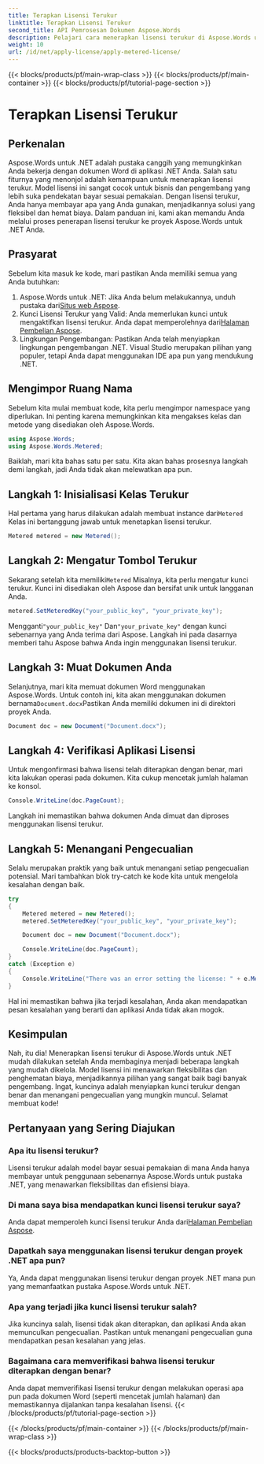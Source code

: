 ```yaml
---
title: Terapkan Lisensi Terukur
linktitle: Terapkan Lisensi Terukur
second_title: API Pemrosesan Dokumen Aspose.Words
description: Pelajari cara menerapkan lisensi terukur di Aspose.Words untuk .NET dengan panduan langkah demi langkah kami. Lisensi yang fleksibel dan hemat biaya menjadi mudah.
weight: 10
url: /id/net/apply-license/apply-metered-license/
---
```


{{< blocks/products/pf/main-wrap-class >}}
{{< blocks/products/pf/main-container >}}
{{< blocks/products/pf/tutorial-page-section >}}

# Terapkan Lisensi Terukur

## Perkenalan

Aspose.Words untuk .NET adalah pustaka canggih yang memungkinkan Anda bekerja dengan dokumen Word di aplikasi .NET Anda. Salah satu fiturnya yang menonjol adalah kemampuan untuk menerapkan lisensi terukur. Model lisensi ini sangat cocok untuk bisnis dan pengembang yang lebih suka pendekatan bayar sesuai pemakaian. Dengan lisensi terukur, Anda hanya membayar apa yang Anda gunakan, menjadikannya solusi yang fleksibel dan hemat biaya. Dalam panduan ini, kami akan memandu Anda melalui proses penerapan lisensi terukur ke proyek Aspose.Words untuk .NET Anda.

## Prasyarat

Sebelum kita masuk ke kode, mari pastikan Anda memiliki semua yang Anda butuhkan:

1.  Aspose.Words untuk .NET: Jika Anda belum melakukannya, unduh pustaka dari[Situs web Aspose](https://releases.aspose.com/words/net/).
2.  Kunci Lisensi Terukur yang Valid: Anda memerlukan kunci untuk mengaktifkan lisensi terukur. Anda dapat memperolehnya dari[Halaman Pembelian Aspose](https://purchase.aspose.com/buy).
3. Lingkungan Pengembangan: Pastikan Anda telah menyiapkan lingkungan pengembangan .NET. Visual Studio merupakan pilihan yang populer, tetapi Anda dapat menggunakan IDE apa pun yang mendukung .NET.

## Mengimpor Ruang Nama

Sebelum kita mulai membuat kode, kita perlu mengimpor namespace yang diperlukan. Ini penting karena memungkinkan kita mengakses kelas dan metode yang disediakan oleh Aspose.Words.

```csharp
using Aspose.Words;
using Aspose.Words.Metered;
```

Baiklah, mari kita bahas satu per satu. Kita akan bahas prosesnya langkah demi langkah, jadi Anda tidak akan melewatkan apa pun.

## Langkah 1: Inisialisasi Kelas Terukur

 Hal pertama yang harus dilakukan adalah membuat instance dari`Metered` Kelas ini bertanggung jawab untuk menetapkan lisensi terukur.

```csharp
Metered metered = new Metered();
```

## Langkah 2: Mengatur Tombol Terukur

 Sekarang setelah kita memiliki`Metered` Misalnya, kita perlu mengatur kunci terukur. Kunci ini disediakan oleh Aspose dan bersifat unik untuk langganan Anda.

```csharp
metered.SetMeteredKey("your_public_key", "your_private_key");
```

 Mengganti`"your_public_key"` Dan`"your_private_key"` dengan kunci sebenarnya yang Anda terima dari Aspose. Langkah ini pada dasarnya memberi tahu Aspose bahwa Anda ingin menggunakan lisensi terukur.

## Langkah 3: Muat Dokumen Anda

 Selanjutnya, mari kita memuat dokumen Word menggunakan Aspose.Words. Untuk contoh ini, kita akan menggunakan dokumen bernama`Document.docx`Pastikan Anda memiliki dokumen ini di direktori proyek Anda.

```csharp
Document doc = new Document("Document.docx");
```

## Langkah 4: Verifikasi Aplikasi Lisensi

Untuk mengonfirmasi bahwa lisensi telah diterapkan dengan benar, mari kita lakukan operasi pada dokumen. Kita cukup mencetak jumlah halaman ke konsol.

```csharp
Console.WriteLine(doc.PageCount);
```

Langkah ini memastikan bahwa dokumen Anda dimuat dan diproses menggunakan lisensi terukur.

## Langkah 5: Menangani Pengecualian

Selalu merupakan praktik yang baik untuk menangani setiap pengecualian potensial. Mari tambahkan blok try-catch ke kode kita untuk mengelola kesalahan dengan baik.

```csharp
try
{
    Metered metered = new Metered();
    metered.SetMeteredKey("your_public_key", "your_private_key");

    Document doc = new Document("Document.docx");

    Console.WriteLine(doc.PageCount);
}
catch (Exception e)
{
    Console.WriteLine("There was an error setting the license: " + e.Message);
}
```

Hal ini memastikan bahwa jika terjadi kesalahan, Anda akan mendapatkan pesan kesalahan yang berarti dan aplikasi Anda tidak akan mogok.

## Kesimpulan

Nah, itu dia! Menerapkan lisensi terukur di Aspose.Words untuk .NET mudah dilakukan setelah Anda membaginya menjadi beberapa langkah yang mudah dikelola. Model lisensi ini menawarkan fleksibilitas dan penghematan biaya, menjadikannya pilihan yang sangat baik bagi banyak pengembang. Ingat, kuncinya adalah menyiapkan kunci terukur dengan benar dan menangani pengecualian yang mungkin muncul. Selamat membuat kode!

## Pertanyaan yang Sering Diajukan

### Apa itu lisensi terukur?
Lisensi terukur adalah model bayar sesuai pemakaian di mana Anda hanya membayar untuk penggunaan sebenarnya Aspose.Words untuk pustaka .NET, yang menawarkan fleksibilitas dan efisiensi biaya.

### Di mana saya bisa mendapatkan kunci lisensi terukur saya?
 Anda dapat memperoleh kunci lisensi terukur Anda dari[Halaman Pembelian Aspose](https://purchase.aspose.com/buy).

### Dapatkah saya menggunakan lisensi terukur dengan proyek .NET apa pun?
Ya, Anda dapat menggunakan lisensi terukur dengan proyek .NET mana pun yang memanfaatkan pustaka Aspose.Words untuk .NET.

### Apa yang terjadi jika kunci lisensi terukur salah?
Jika kuncinya salah, lisensi tidak akan diterapkan, dan aplikasi Anda akan memunculkan pengecualian. Pastikan untuk menangani pengecualian guna mendapatkan pesan kesalahan yang jelas.

### Bagaimana cara memverifikasi bahwa lisensi terukur diterapkan dengan benar?
Anda dapat memverifikasi lisensi terukur dengan melakukan operasi apa pun pada dokumen Word (seperti mencetak jumlah halaman) dan memastikannya dijalankan tanpa kesalahan lisensi.
{{< /blocks/products/pf/tutorial-page-section >}}

{{< /blocks/products/pf/main-container >}}
{{< /blocks/products/pf/main-wrap-class >}}

{{< blocks/products/products-backtop-button >}}
